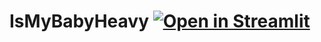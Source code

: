 # IsMyBabyHeavy [![Open in Streamlit](https://static.streamlit.io/badges/streamlit_badge_black_white.svg)](https://share.streamlit.io/mkleinbort/ismybabyheavy/main/app.py)